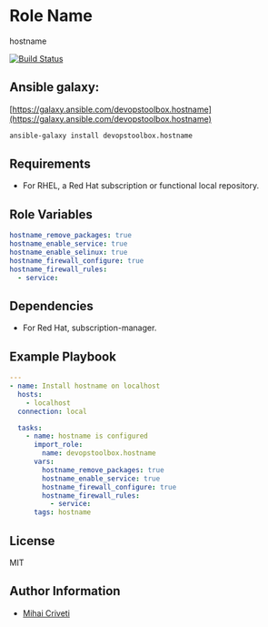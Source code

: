 Role Name
=========

hostname

[![Build Status](https://travis-ci.org/cmihai-ansible/hostname.svg?branch=master)](https://travis-ci.org/cmihai-ansible/hostname)

Ansible galaxy:
---------------

[https://galaxy.ansible.com/devopstoolbox.hostname](https://galaxy.ansible.com/devopstoolbox.hostname)

```bash
ansible-galaxy install devopstoolbox.hostname
```

Requirements
------------

- For RHEL, a Red Hat subscription or functional local repository.

Role Variables
--------------

```yaml
hostname_remove_packages: true
hostname_enable_service: true
hostname_enable_selinux: true
hostname_firewall_configure: true
hostname_firewall_rules:
  - service:
```

Dependencies
------------

- For Red Hat, subscription-manager.

Example Playbook
----------------

```yaml
---
- name: Install hostname on localhost
  hosts:
    - localhost
  connection: local

  tasks:
    - name: hostname is configured
      import_role:
        name: devopstoolbox.hostname
      vars:
        hostname_remove_packages: true
        hostname_enable_service: true
        hostname_firewall_configure: true
        hostname_firewall_rules:
          - service:
      tags: hostname
```

License
-------

MIT

Author Information
------------------

- [Mihai Criveti](https://www.linkedin.com/in/crivetimihai)
